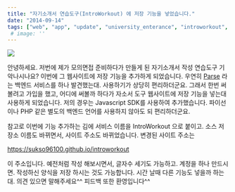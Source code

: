 ```yaml
---
title: "자기소개서 연습도구(IntroWorkout) 에 저장 기능을 넣었습니다."
date: "2014-09-14"
tags: ["web", "app", "update", "university_enterance", "introworkout", "parse_backend"]
 # image: ''
---
```

<img class="image-wrapper" src="https://sukso96100.github.io/blogimgs/introworkout_login.png"><br>

안녕하세요. 저번에 제가 모의면접 준비하다가 만들게 된 자기소개서 작성 연습도구 기악나시나요?
이번에 그 웹사이트에 저장 기능을 추가하게 되었습니다.
우연히 <a href="http://parse.com">Parse</a> 라는 백엔드 서비스를 하나 발견했는대. 사용하기가 상당히 편리하더군요.
그래서 한번 써볼려고 가입을 했고, 어디에 써볼까 하다가 자소서 도구 웹사이트에 저장 기능을 넣는대 사용하게 되었습니다.
저의 경우는 Javascript SDK를 사용하여 추가했습니다. 파이선이나 PHP 같은 별도의 백엔드 언어를 사용하지 않아도 되 편리하더군요.

참고로 이번에 기능 추가하는 김에 서비스 이름을 IntroWorkout 으로 붙이고. 소스 저장소 이름도 바뀌면서,
사이트 주소도 바뀌었습니다. 변경된 사이트 주소는

<a href="https://sukso96100.github.io/introworkout">https://sukso96100.github.io/introworkout</a>

이 주소입니다. 예전처럼 작성 해보시면서, 글자수 세기도 가능하고. 계정을 하나 만드시면. 
작성하신 양식을 저장 하시는 것도 가능합니다. 시간 날때 다른 기능도 넣을까 하는대. 의견 있으면 말해주세요^^
피드백 또한 환영입니다^^